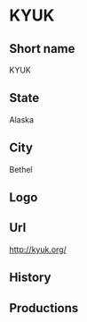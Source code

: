 # KYUK

## Short name

KYUK

## State

Alaska

## City

Bethel

## Logo



## Url

http://kyuk.org/

## History



## Productions


